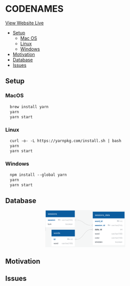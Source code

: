 # CODENAMES

[View Website Live](https://codethatname.netlify.app/)

- [Setup](#setup)
  - [Mac OS](#macos)
  - [Linux](#linux)
  - [Windows](#windows)
- [Motivation](#motivation)
- [Database](#database)
- [Issues](#issues)

## Setup

### MacOS
```
  brew install yarn
  yarn
  yarn start
```

### Linux
```
  curl -o- -L https://yarnpkg.com/install.sh | bash 
  yarn
  yarn start
```

### Windows
```
  npm install --global yarn
  yarn
  yarn start
```

## Database
<p align="center"><img src="https://github.com/moj124/codeNames/blob/main/public/media/codenames_database.png" width="50%"><p>

## Motivation
  
## Issues
